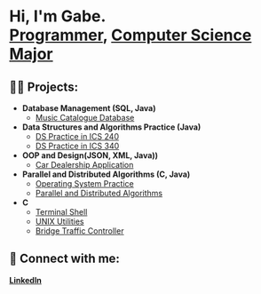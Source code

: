 <h1>Hi, I'm Gabe. <br/><a href="https://github.com/gaug1801">Programmer</a>, <a href="https://www.linkedin.com/in/gabriel-augustin-26abbb197/">Computer Science Major</a><!--,  <a href="https://www.youtube.com/c/joshmadakor">YouTuber</a></h1> -->

<h2>👨‍💻 Projects:</h2>

- <b>Database Management (SQL, Java)</b>
  - [Music Catalogue Database](https://github.com/gaug1801-Project-4)
- <b>Data Structures and Algorithms Practice (Java)</b>
  - [DS Practice in ICS 240](https://github.com/gaug1801)
  - [DS Practice in ICS 340](https://github.com/gaug1801/Deliverables)
- <b> OOP and Design(JSON, XML, Java))</b>
  - [Car Dealership Application](https://github.com/gaug1801)
- <b>Parallel and Distributed Algorithms (C, Java)</b>
  - [Operating System Practice](https://github.com/gaug1801)
  - [Parallel and Distributed Algorithms](https://github.com/gaug1801)
- <b>C</b>
  - [Terminal Shell](https://github.com/gaug1801)
  - [UNIX Utilities](https://github.com/gaug1801)
  - [Bridge Traffic Controller](https://github.com/gaug1801)

<h2> 🤳 Connect with me:</h2>
<a href="https://www.linkedin.com/in/gabriel-augustin-26abbb197/"><b>LinkedIn</b></a>

<!--
**joshmadakor1/joshmadakor1** is a ✨ _special_ ✨ repository because its `README.md` (this file) appears on your GitHub profile.

Here are some ideas to get you started:

- 🔭 I’m currently working on ...
- 🌱 I’m currently learning ...
- 👯 I’m looking to collaborate on ...
- 🤔 I’m looking for help with ...
- 💬 Ask me about ...
- 📫 How to reach me: ...
- 😄 Pronouns: ...
- ⚡ Fun fact: ...
-->
